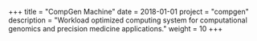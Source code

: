 +++
title = "CompGen Machine"
date = 2018-01-01
project = "compgen"
description = "Workload optimized computing system for computational genomics and precision medicine applications."
weight = 10
+++
